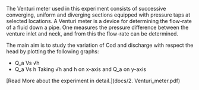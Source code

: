 The Venturi meter used in this experiment consists of successive converging, uniform and diverging sections equipped with pressure taps at selected locations.
A Venturi meter is a device for determining the flow-rate of a fluid down a pipe. One measures the pressure difference between the venture inlet and neck, and from this the flow-rate can be determined. 

The main aim is to study the variation of Cod and discharge with respect the head by plotting the following graphs:
- Q_a Vs √h
- Q_a Vs h
Taking √h and h on x-axis and Q_a on y-axis  


[Read More about the experiment in detail.](docs/2. Venturi_meter.pdf)
